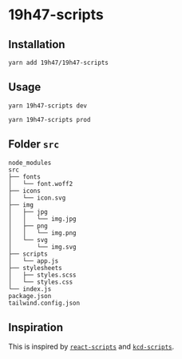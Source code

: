 # 19h47-scripts

## Installation

```
yarn add 19h47/19h47-scripts
```

## Usage

```
yarn 19h47-scripts dev
```

```
yarn 19h47-scripts prod
```

## Folder `src`

```
node_modules
src
├── fonts
│   └── font.woff2
├── icons
│   └── icon.svg
├── img
│   ├── jpg
│	│   └── img.jpg
│   ├── png
│	│   └── img.png
│   └── svg
│	    └── img.svg
├── scripts
│   └── app.js
├── stylesheets
│   ├── styles.scss
│	└── styles.css
└── index.js
package.json
tailwind.config.json
```

## Inspiration

This is inspired by [`react-scripts`](https://github.com/facebook/create-react-app/tree/main/packages/react-scripts) and [`kcd-scripts`](https://raw.githubusercontent.com/kentcdodds/kcd-scripts).
